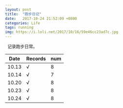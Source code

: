 ```yaml
---
layout: post
title:  "跑步日记"
date:   2017-10-24 21:52:09 +0800
categories: Life
tags: running
img: https://i.loli.net/2017/10/16/59e46cc23ad7c.jpg
---
```

 
记录跑步日常。  
  
  
| Date          | Records       |num    |
| ------------- |-------------  | ----- |
| 10.13         | √             | 8     |
| 10.14         | √             | 7     |
| 10.20         | √             | 8     |
| 10.23         | √             | 8     |
| 10.24         | √             | 8     |
